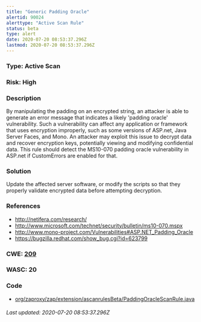 ```yaml
---
title: "Generic Padding Oracle"
alertid: 90024
alerttype: "Active Scan Rule"
status: beta
type: alert
date: 2020-07-20 08:53:37.296Z
lastmod: 2020-07-20 08:53:37.296Z
---
```

### Type: Active Scan

### Risk: High

### Description

By manipulating the padding on an encrypted string, an attacker is able to generate an error message that indicates a likely 'padding oracle' vulnerability. Such a vulnerability can affect any application or framework that uses encryption improperly, such as some versions of ASP.net, Java Server Faces, and Mono. An attacker may exploit this issue to decrypt data and recover encryption keys, potentially viewing and modifying confidential data. This rule should detect the MS10-070 padding oracle vulnerability in ASP.net if CustomErrors are enabled for that.

### Solution

Update the affected server software, or modify the scripts so that they properly validate encrypted data before attempting decryption.

### References

* http://netifera.com/research/
* http://www.microsoft.com/technet/security/bulletin/ms10-070.mspx
* http://www.mono-project.com/Vulnerabilities#ASP.NET_Padding_Oracle
* https://bugzilla.redhat.com/show_bug.cgi?id=623799

### CWE: [209](https://cwe.mitre.org/data/definitions/209.html)

### WASC:  20

### Code

 * [org/zaproxy/zap/extension/ascanrulesBeta/PaddingOracleScanRule.java](https://github.com/zaproxy/zap-extensions/blob/master/addOns/ascanrulesBeta/src/main/java/org/zaproxy/zap/extension/ascanrulesBeta/PaddingOracleScanRule.java)

###### Last updated: 2020-07-20 08:53:37.296Z
